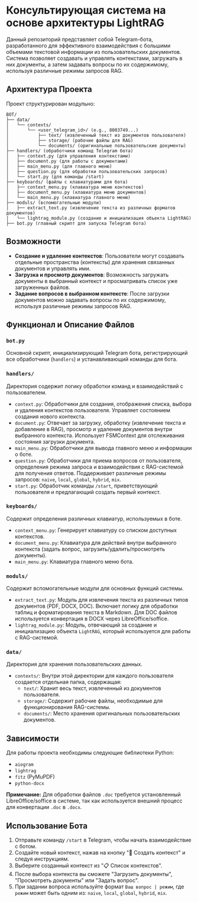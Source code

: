 # Консультирующая система на основе архитектуры LightRAG

Данный репозиторий представляет собой Telegram-бота, разработанного для эффективного взаимодействия с большими объемами текстовой информации из пользовательских документов. Система позволяет создавать и управлять контекстами, загружать в них документы, а затем задавать вопросы по их содержимому, используя различные режимы запросов RAG.

## Архитектура Проекта

Проект структурирован модульно:

```
BOT/
├── data/
│   └── contexts/
│       └── <user_telegram_id>/ (e.g., 8003749...)
│           ├── text/ (извлеченный текст из документов пользователя) 
│           ├── storage/ (рабочие файлы для RAG) 
│           └── documents/ (оригинальные пользовательские документы)
├── handlers/ (обработчики команд Telegram бота) 
│   ├── context.py (для управления контекстами) 
│   ├── document.py (для работы с документами) 
│   ├── main_menu.py (для главного меню)
│   ├── question.py (для обработки пользовательских запросов)
│   └── start.py (для команды /start)
├── keyboards/ (файлы с клавиатурами для бота) 
│   ├── context_menu.py (клавиатура меню контекстов) 
│   ├── document_menu.py (клавиатура меню документов) 
│   └── main_menu.py (клавиатура главного меню) 
├── moduls/ (вспомогательные модули) 
│   ├── extract_text.py (извлечение текста из различных форматов документов) 
│   └── lightrag_module.py (создание и инициализация объекта LightRAG) 
├── bot.py (главный скрипт для запуска Telegram бота) 
```

## Возможности

* **Создание и удаление контекстов**: Пользователи могут создавать отдельные пространства (контексты) для хранения связанных документов и управлять ими.
* **Загрузка и просмотр документов**: Возможность загружать документы в выбранный контекст и просматривать список уже загруженных файлов. 
* **Задание вопросов в выбранном контексте**: После загрузки документов можно задавать вопросы по их содержимому, используя различные режимы запросов RAG. 

## Функционал и Описание Файлов

### `bot.py`
Основной скрипт, инициализирующий Telegram бота, регистрирующий все обработчики (`handlers`) и устанавливающий команды для бота.

### `handlers/`
Директория содержит логику обработки команд и взаимодействий с пользователем.
* `context.py`: Обработчики для создания, отображения списка, выбора и удаления контекстов пользователя. Управляет состоянием создания нового контекста.
* `document.py`: Отвечает за загрузку, обработку (извлечение текста и добавление в RAG), просмотр и удаление документов внутри выбранного контекста. Использует FSMContext для отслеживания состояния загрузки документа.
* `main_menu.py`: Обработчики для вывода главного меню и информации о боте.
* `question.py`: Обработчики для приема вопросов от пользователя, определения режима запроса и взаимодействия с RAG-системой для получения ответов. Поддерживает различные режимы запросов: `naive`, `local`, `global`, `hybrid`, `mix`.
* `start.py`: Обработчик команды `/start`, приветствующий пользователя и предлагающий создать первый контекст.

### `keyboards/`
Содержит определения различных клавиатур, используемых в боте. 
* `context_menu.py`: Генерирует клавиатуру со списком доступных контекстов.
* `document_menu.py`: Клавиатура для действий внутри выбранного контекста (задать вопрос, загрузить/удалить/просмотреть документы).
* `main_menu.py`: Клавиатура главного меню бота.

### `moduls/`
Содержит вспомогательные модули для основных функций системы.
* `extract_text.py`: Модуль для извлечения текста из различных типов документов (PDF, DOCX, DOC). Включает логику для обработки таблиц и форматирования текста в Markdown. Для DOC файлов используется конвертация в DOCX через LibreOffice/soffice.
* `lightrag_module.py`: Модуль, отвечающий за создание и инициализацию объекта `LightRAG`, который используется для работы с RAG-системой. 

### `data/`
Директория для хранения пользовательских данных.
* `contexts/`: Внутри этой директории для каждого пользователя создается отдельная папка, содержащая:
    * `text/`: Хранит весь текст, извлеченный из документов пользователя. 
    * `storage/`: Содержит рабочие файлы, необходимые для функционирования RAG-системы.
    * `documents/`: Место хранения оригинальных пользовательских документов. 

## Зависимости

Для работы проекта необходимы следующие библиотеки Python:
* `aiogram`
* `lightrag`
* `fitz` (PyMuPDF)
* `python-docx`

**Примечание:** Для обработки файлов `.doc` требуется установленный LibreOffice/soffice в системе, так как используется внешний процесс для конвертации `.doc` в `.docx`.

## Использование Бота

1.  Отправьте команду `/start` в Telegram, чтобы начать взаимодействие с ботом.
2.  Создайте новый контекст, нажав на кнопку "📂 Создать контекст" и следуя инструкциям.
3.  Выберите созданный контекст из "📋 Список контекстов".
4.  После выбора контекста вы сможете "Загрузить документы", "Просмотреть документы" или "Задать вопрос".
5.  При задании вопроса используйте формат `Ваш вопрос | режим`, где `режим` может быть одним из: `naive`, `local`, `global`, `hybrid`, `mix`.
